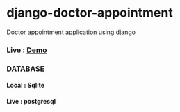 # django-doctor-appointment

Doctor appointment application using django

### Live : [Demo](https://docmed-13.herokuapp.com/)

### DATABASE
#### Local : Sqlite
#### Live : postgresql
